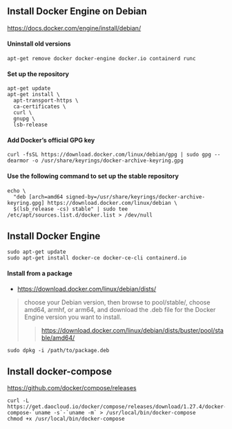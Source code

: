 ## Install Docker Engine on Debian
https://docs.docker.com/engine/install/debian/

#### Uninstall old versions
```
apt-get remove docker docker-engine docker.io containerd runc
```

#### Set up the repository
```
apt-get update
apt-get install \
  apt-transport-https \
  ca-certificates \
  curl \
  gnupg \
  lsb-release
```

#### Add Docker’s official GPG key
```
curl -fsSL https://download.docker.com/linux/debian/gpg | sudo gpg --dearmor -o /usr/share/keyrings/docker-archive-keyring.gpg
```

#### Use the following command to set up the stable repository
```
echo \
  "deb [arch=amd64 signed-by=/usr/share/keyrings/docker-archive-keyring.gpg] https://download.docker.com/linux/debian \
  $(lsb_release -cs) stable" | sudo tee /etc/apt/sources.list.d/docker.list > /dev/null
```

## Install Docker Engine
```
sudo apt-get update
sudo apt-get install docker-ce docker-ce-cli containerd.io
```

#### Install from a package
- https://download.docker.com/linux/debian/dists/
>  choose your Debian version, then browse to pool/stable/, choose amd64, armhf, or arm64, and download the .deb file for the Docker Engine version you want to install.
> > https://download.docker.com/linux/debian/dists/buster/pool/stable/amd64/

```
sudo dpkg -i /path/to/package.deb
```

## Install docker-compose
https://github.com/docker/compose/releases
```
curl -L https://get.daocloud.io/docker/compose/releases/download/1.27.4/docker-compose-`uname -s`-`uname -m` > /usr/local/bin/docker-compose
chmod +x /usr/local/bin/docker-compose
```

